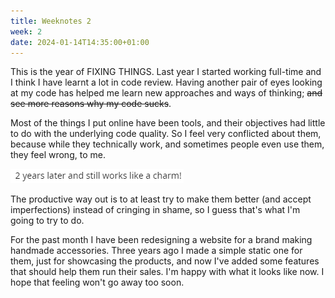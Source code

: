 ```yaml
---
title: Weeknotes 2
week: 2
date: 2024-01-14T14:35:00+01:00
---
```


This is the year of FIXING THINGS. Last year I started working full-time and I think I have learnt a lot in code review. Having another pair of eyes looking at my code has helped me learn new approaches and ways of thinking; <s>and see more reasons why my code sucks</s>.

Most of the things I put online have been tools, and their objectives had little to do with the underlying code quality. So I feel very conflicted about them, because while they technically work, and sometimes people even use them, they feel wrong, to me.

![2 years later and still works like a charm!](/weeknotes/attachments/2-years-later.png)

The productive way out is to at least try to make them better (and accept imperfections) instead of cringing in shame, so I guess that's what I'm going to try to do.

For the past month I have been redesigning a website for a brand making handmade accessories. Three years ago I made a simple static one for them, just for showcasing the products, and now I've added some features that should help them run their sales. I'm happy with what it looks like now. I hope that feeling won't go away too soon.